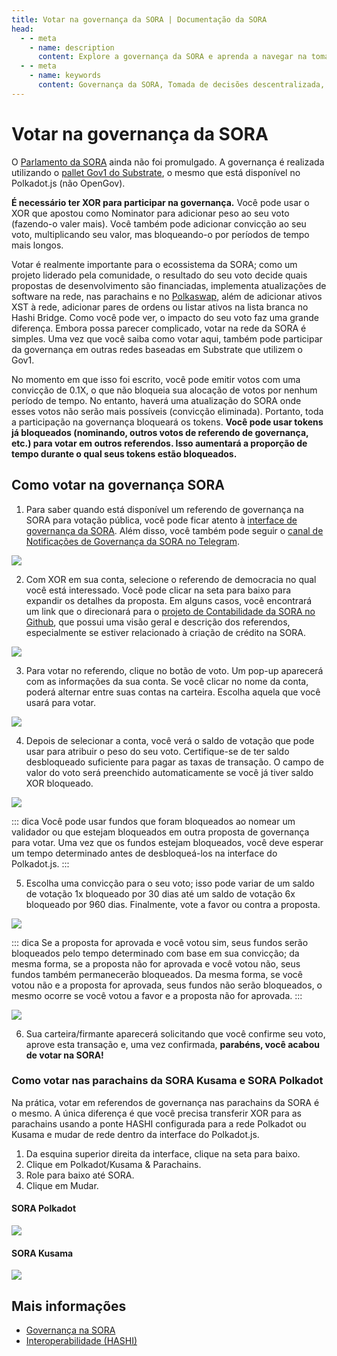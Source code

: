 ```yaml
---
title: Votar na governança da SORA | Documentação da SORA
head:
  - - meta
    - name: description
      content: Explore a governança da SORA e aprenda a navegar na tomada de decisões descentralizada para melhorar o ecossistema da SORA. Ideal para todos os níveis de habilidade.
  - - meta
    - name: keywords
      content: Governança da SORA, Tomada de decisões descentralizada, Ecossistema da SORA, Governança de blockchain, Participação na SORA, Guia de governança descentralizada
---
```


# Votar na governança da SORA

O [Parlamento da SORA](/pt/sora-governance.md) ainda não foi promulgado. A governança é realizada utilizando o [pallet Gov1 do Substrate](https://wiki.polkadot.network/docs/learn/learn-governance), o mesmo que está disponível no Polkadot.js (não OpenGov).

**É necessário ter XOR para participar na governança.** Você pode usar o XOR que apostou como Nominator para adicionar peso ao seu voto (fazendo-o valer mais). Você também pode adicionar convicção ao seu voto, multiplicando seu valor, mas bloqueando-o por períodos de tempo mais longos.

Votar é realmente importante para o ecossistema da SORA; como um projeto liderado pela comunidade, o resultado do seu voto decide quais propostas de desenvolvimento são financiadas, implementa atualizações de software na rede, nas parachains e no [Polkaswap](https://polkaswap.io/), além de adicionar ativos XST à rede, adicionar pares de ordens ou listar ativos na lista branca no Hashi Bridge. Como você pode ver, o impacto do seu voto faz uma grande diferença. Embora possa parecer complicado, votar na rede da SORA é simples. Uma vez que você saiba como votar aqui, também pode participar da governança em outras redes baseadas em Substrate que utilizem o Gov1.

No momento em que isso foi escrito, você pode emitir votos com uma convicção de 0.1X, o que não bloqueia sua alocação de votos por nenhum período de tempo. No entanto, haverá uma atualização do SORA onde esses votos não serão mais possíveis (convicção eliminada). Portanto, toda a participação na governança bloqueará os tokens. **Você pode usar tokens já bloqueados (nominando, outros votos de referendo de governança, etc.) para votar em outros referendos. Isso aumentará a proporção de tempo durante o qual seus tokens estão bloqueados.**

## Como votar na governança SORA

1. Para saber quando está disponível um referendo de governança na SORA para votação pública, você pode ficar atento à [interface de governança da SORA](https://polkadot.js.org/apps/?rpc=wss%3A%2F%2Fsora.api.onfinality.io%2Fpublic-ws#/democracy). Além disso, você também pode seguir o [canal de Notificações de Governança da SORA no Telegram](https://t.me/sora_governance_updates).

![](/.gitbook/assets/participate-sora-governance-overview.png)

2. Com XOR em sua conta, selecione o referendo de democracia no qual você está interessado. Você pode clicar na seta para baixo para expandir os detalhes da proposta. Em alguns casos, você encontrará um link que o direcionará para o [projeto de Contabilidade da SORA no Github](https://github.com/orgs/sora-xor/projects/24/views/1), que possui uma visão geral e descrição dos referendos, especialmente se estiver relacionado à criação de crédito na SORA.

![](/.gitbook/assets/participate-sora-governance-expand-referenda.png)

3. Para votar no referendo, clique no botão de voto. Um pop-up aparecerá com as informações da sua conta. Se você clicar no nome da conta, poderá alternar entre suas contas na carteira. Escolha aquela que você usará para votar.

![](/.gitbook/assets/participate-sora-governance-account-selection.png)

4. Depois de selecionar a conta, você verá o saldo de votação que pode usar para atribuir o peso do seu voto. Certifique-se de ter saldo desbloqueado suficiente para pagar as taxas de transação. O campo de valor do voto será preenchido automaticamente se você já tiver saldo XOR bloqueado.

![](/.gitbook/assets/participate-sora-governance-vote-value.png)

::: dica
Você pode usar fundos que foram bloqueados ao nomear um validador ou que estejam bloqueados em outra proposta de governança para votar. Uma vez que os fundos estejam bloqueados, você deve esperar um tempo determinado antes de desbloqueá-los na interface do Polkadot.js.
:::

5. Escolha uma convicção para o seu voto; isso pode variar de um saldo de votação 1x bloqueado por 30 dias até um saldo de votação 6x bloqueado por 960 dias. Finalmente, vote a favor ou contra a proposta.

![](/.gitbook/assets/participate-sora-governance-vote-conviction.png)

::: dica
Se a proposta for aprovada e você votou sim, seus fundos serão bloqueados pelo tempo determinado com base em sua convicção; da mesma forma, se a proposta não for aprovada e você votou não, seus fundos também permanecerão bloqueados. Da mesma forma, se você votou não e a proposta for aprovada, seus fundos não serão bloqueados, o mesmo ocorre se você votou a favor e a proposta não for aprovada.
:::

![](/.gitbook/assets/participate-sora-governance-vote-confirmation.png)

6. Sua carteira/firmante aparecerá solicitando que você confirme seu voto, aprove esta transação e, uma vez confirmada, **parabéns, você acabou de votar na SORA!**

### Como votar nas parachains da SORA Kusama e SORA Polkadot

Na prática, votar em referendos de governança nas parachains da SORA é o mesmo. A única diferença é que você precisa transferir XOR para as parachains usando a ponte HASHI configurada para a rede Polkadot ou Kusama e mudar de rede dentro da interface do Polkadot.js.

1. Da esquina superior direita da interface, clique na seta para baixo.
2. Clique em Polkadot/Kusama & Parachains.
3. Role para baixo até SORA.
4. Clique em Mudar.

#### SORA Polkadot

![](/.gitbook/assets/participate-sora-governance-polkadot-parachain.png)

#### SORA Kusama

![](/.gitbook/assets/participate-sora-governance-kusama-parachain.png)

## Mais informações

- [Governança na SORA](/pt/sora-governance.md)
- [Interoperabilidade (HASHI)](/pt/interoperability.md)
